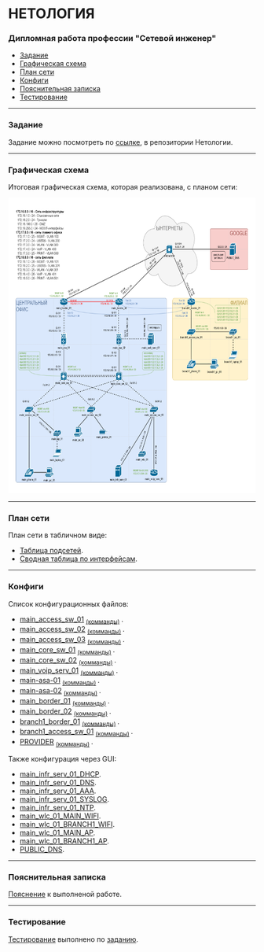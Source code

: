 #  НЕТОЛОГИЯ

### Дипломная работа профессии "Сетевой инженер"

- [Задание](#Задание)
- [Графическая схема](#Графическая-схема)
- [План сети](#План-сети)
- [Конфиги](#Конфиги)
- [Пояснительная записка](#Пояснительная-записка)
- [Тестирование](#Тестирование)

---

### Задание

Задание можно посмотреть по [ссылке](https://github.com/netology-code/ntw-diplom/blob/main/README.md), в репозитории Нетологии.

---

### Графическая схема

Итоговая графическая схема, которая реализована, с планом сети:

<img src="source/layout.png" width="800" height="600">

---

### План сети

План сети в табличном виде:
- [Таблица подсетей](tables/subnets.md).
- [Сводная таблица по интерфейсам](tables/interfaces.md).

---

### Конфиги

Список конфигурационных файлов:
- [main_access_sw_01](configs/01-main_access_sw_01_startup-config) <sub> [(комманды)](commands/01-main_access_sw_01) </sub>.
- [main_access_sw_02](configs/02-main_access_sw_02_startup-config) <sub> [(комманды)](commands/02-main_access_sw_02) </sub>.
- [main_access_sw_03](configs/03-main_access_sw_03_startup-config) <sub> [(комманды)](commands/03-main_access_sw_03) </sub>.
- [main_core_sw_01](configs/04-main_core_sw_01_startup-config) <sub> [(комманды)](commands/04-main_core_sw_01) </sub>.
- [main_core_sw_02](configs/05-main_core_sw_02_startup-config) <sub> [(комманды)](commands/05-main_core_sw_02) </sub>.
- [main_voip_serv_01](configs/06-main_voip_serv_01_startup-config) <sub> [(комманды)](commands/06-main_voip_serv_01) </sub>.
- [main-asa-01](configs/07-main-asa-01_startup-config) <sub> [(комманды)](commands/07-main_asa_01) </sub>.
- [main-asa-02](configs/08-main-asa-02_startup-config) <sub> [(комманды)](commands/08-main_asa_02) </sub>.
- [main_border_01](configs/09-main_border_01_startup-config) <sub> [(комманды)](commands/09-main_border_01) </sub>.
- [main_border_02](configs/10-main_border_02_startup-config) <sub> [(комманды)](commands/10-main_border_02) </sub>.
- [branch1_border_01](configs/11-branch1_border_01_startup-config) <sub> [(комманды)](commands/11-branch1_border_01) </sub>.
- [branch1_access_sw_01](configs/12-branch1_access_sw_01_startup-config) <sub> [(комманды)](commands/12-branch1_access_sw_01) </sub>.
- [PROVIDER](configs/13-PROVIDER_startup-config) <sub> [(комманды)](commands/13-PROVIDER) </sub>.

Также конфигурация через GUI:
- [main_infr_serv_01_DHCP](configs_gui/01-main_infr_serv_01_DHCP.png).
- [main_infr_serv_01_DNS](configs_gui/02-main_infr_serv_01_DNS.png).
- [main_infr_serv_01_AAA](configs_gui/03-main_infr_serv_01_AAA.png).
- [main_infr_serv_01_SYSLOG](configs_gui/04-main_infr_serv_01_SYSLOG.png).
- [main_infr_serv_01_NTP](configs_gui/05-main_infr_serv_01_NTP.png).
- [main_wlc_01_MAIN_WIFI](configs_gui/06-main_wlc_01_MAIN_WIFI.png).
- [main_wlc_01_BRANCH1_WIFI](configs_gui/07-main_wlc_01_BRANCH1_WIFI.png).
- [main_wlc_01_MAIN_AP](configs_gui/08-main_wlc_01_MAIN_AP.png).
- [main_wlc_01_BRANCH1_AP](configs_gui/09-main_wlc_01_BRANCH1_AP.png).
- [PUBLIC_DNS](configs_gui/10_PUBLIC_DNS.png).

---

### Пояснительная записка

[Пояснение](explan.md) к выполненой работе.

---

### Тестирование

[Тестирование](testing.md) выполнено по [заданию](https://github.com/netology-code/ntw-diplom/blob/main/README.md#%D1%82%D0%B5%D1%81%D1%82%D0%B8%D1%80%D0%BE%D0%B2%D0%B0%D0%BD%D0%B8%D0%B5).



